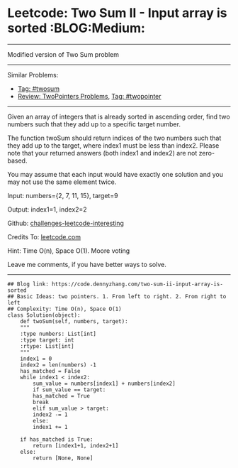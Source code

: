 
# Leetcode: Two Sum II - Input array is sorted     :BLOG:Medium:

---

Modified version of Two Sum problem  

---

Similar Problems:  

-   [Tag: #twosum](https://code.dennyzhang.com/tag/twosum)
-   [Review: TwoPointers Problems](https://code.dennyzhang.com/review-twopointer), [Tag: #twopointer](https://code.dennyzhang.com/tag/twopointer)

---

Given an array of integers that is already sorted in ascending order, find two numbers such that they add up to a specific target number.  

The function twoSum should return indices of the two numbers such that they add up to the target, where index1 must be less than index2. Please note that your returned answers (both index1 and index2) are not zero-based.  

You may assume that each input would have exactly one solution and you may not use the same element twice.  

Input: numbers={2, 7, 11, 15}, target=9  

Output: index1=1, index2=2  

Github: [challenges-leetcode-interesting](https://github.com/DennyZhang/challenges-leetcode-interesting/tree/master/problems/two-sum-ii-input-array-is-sorted)  

Credits To: [leetcode.com](https://leetcode.com/problems/two-sum-ii-input-array-is-sorted/description/)  

Hint: Time O(n), Space O(1). Moore voting  

Leave me comments, if you have better ways to solve.  

---

    ## Blog link: https://code.dennyzhang.com/two-sum-ii-input-array-is-sorted
    ## Basic Ideas: two pointers. 1. From left to right. 2. From right to left
    ## Complexity: Time O(n), Space O(1)
    class Solution(object):
        def twoSum(self, numbers, target):
    	"""
    	:type numbers: List[int]
    	:type target: int
    	:rtype: List[int]
    	"""
    	index1 = 0
    	index2 = len(numbers) -1
    	has_matched = False
    	while index1 < index2:
    	    sum_value = numbers[index1] + numbers[index2]
    	    if sum_value == target:
    		has_matched = True
    		break
    	    elif sum_value > target:
    		index2 -= 1
    	    else:
    		index1 += 1
    
    	if has_matched is True:
    	    return [index1+1, index2+1]
    	else:
    	    return [None, None]

